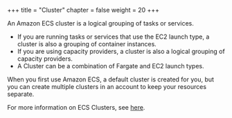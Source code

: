 +++
title = "Cluster"
chapter = false
weight = 20
+++

An Amazon ECS cluster is a logical grouping of tasks or services.

- If you are running tasks or services that use the EC2 launch type, a cluster is also a grouping of container instances. 
- If you are using capacity providers, a cluster is also a logical grouping of capacity providers.
- A Cluster can be a combination of Fargate and EC2 launch types.

When you first use Amazon ECS, a default cluster is created for you, but you can create multiple clusters in an account to keep your resources separate. 

For more information on ECS Clusters, see [here](https://docs.aws.amazon.com/AmazonECS/latest/developerguide/clusters.html).